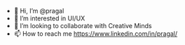 - 👋 Hi, I’m @pragal
- 👀 I’m interested in UI/UX 
- 💞️ I’m looking to collaborate with Creative Minds
- 📫 How to reach me https://www.linkedin.com/in/pragal/

<!---
pragal/pragal is a ✨ special ✨ repository because its `README.md` (this file) appears on your GitHub profile.
You can click the Preview link to take a look at your changes.
--->
